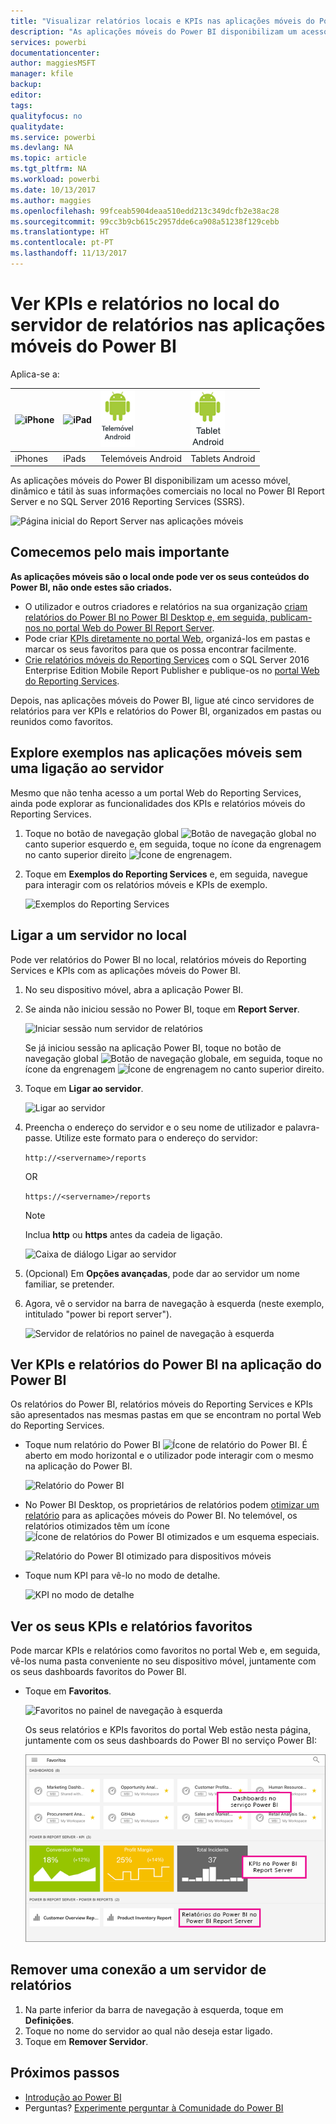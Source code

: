 ```yaml
---
title: "Visualizar relatórios locais e KPIs nas aplicações móveis do Power BI"
description: "As aplicações móveis do Power BI disponibilizam um acesso móvel, dinâmico e tátil às suas informações comerciais no local no SQL Server Reporting Services e no Power BI Report Server."
services: powerbi
documentationcenter: 
author: maggiesMSFT
manager: kfile
backup: 
editor: 
tags: 
qualityfocus: no
qualitydate: 
ms.service: powerbi
ms.devlang: NA
ms.topic: article
ms.tgt_pltfrm: NA
ms.workload: powerbi
ms.date: 10/13/2017
ms.author: maggies
ms.openlocfilehash: 99fceab5904deaa510edd213c349dcfb2e38ac28
ms.sourcegitcommit: 99cc3b9cb615c2957dde6ca908a51238f129cebb
ms.translationtype: HT
ms.contentlocale: pt-PT
ms.lasthandoff: 11/13/2017
---
```

# <a name="view-on-premises-report-server-reports-and-kpis-in-the-power-bi-mobile-apps"></a>Ver KPIs e relatórios no local do servidor de relatórios nas aplicações móveis do Power BI
Aplica-se a:

| ![iPhone](media/mobile-app-ssrs-kpis-mobile-on-premises-reports/iphone-logo-50-px.png) | ![iPad](media/mobile-app-ssrs-kpis-mobile-on-premises-reports/ipad-logo-50-px.png) | ![Telemóvel Android](media/mobile-app-ssrs-kpis-mobile-on-premises-reports/android-phone-logo-50-px.png) | ![Tablet Android](media/mobile-app-ssrs-kpis-mobile-on-premises-reports/android-tablet-logo-50-px.png) |
|:--- |:--- |:--- |:--- |
| iPhones |iPads |Telemóveis Android |Tablets Android |

As aplicações móveis do Power BI disponibilizam um acesso móvel, dinâmico e tátil às suas informações comerciais no local no Power BI Report Server e no SQL Server 2016 Reporting Services (SSRS). 

 ![Página inicial do Report Server nas aplicações móveis](media/mobile-app-ssrs-kpis-mobile-on-premises-reports/power-bi-ipad-pbi-report-server-home.png)

## <a name="first-things-first"></a>Comecemos pelo mais importante
**As aplicações móveis são o local onde pode ver os seus conteúdos do Power BI, não onde estes são criados.**

* O utilizador e outros criadores e relatórios na sua organização [criam relatórios do Power BI no Power BI Desktop e, em seguida, publicam-nos no portal Web do Power BI Report Server](report-server/quickstart-create-powerbi-report.md). 
* Pode criar [KPIs diretamente no portal Web](https://docs.microsoft.com/sql/reporting-services/working-with-kpis-in-reporting-services), organizá-los em pastas e marcar os seus favoritos para que os possa encontrar facilmente. 
* [Crie relatórios móveis do Reporting Services](https://docs.microsoft.com/sql/reporting-services/mobile-reports/create-mobile-reports-with-sql-server-mobile-report-publisher) com o SQL Server 2016 Enterprise Edition Mobile Report Publisher e publique-os no [portal Web do Reporting Services](https://docs.microsoft.com/sql/reporting-services/web-portal-ssrs-native-mode).  

Depois, nas aplicações móveis do Power BI, ligue até cinco servidores de relatórios para ver KPIs e relatórios do Power BI, organizados em pastas ou reunidos como favoritos. 

## <a name="explore-samples-in-the-mobile-apps-without-a-server-connection"></a>Explore exemplos nas aplicações móveis sem uma ligação ao servidor
Mesmo que não tenha acesso a um portal Web do Reporting Services, ainda pode explorar as funcionalidades dos KPIs e relatórios móveis do Reporting Services. 

1. Toque no botão de navegação global ![Botão de navegação global](media/mobile-app-ssrs-kpis-mobile-on-premises-reports/power-bi-iphone-global-nav-button.png) no canto superior esquerdo e, em seguida, toque no ícone da engrenagem no canto superior direito ![Ícone de engrenagem](media/mobile-app-ssrs-kpis-mobile-on-premises-reports/power-bi-ios-settings-icon.png).
2. Toque em **Exemplos do Reporting Services** e, em seguida, navegue para interagir com os relatórios móveis e KPIs de exemplo.
   
   ![Exemplos do Reporting Services](media/mobile-app-ssrs-kpis-mobile-on-premises-reports/power-bi-iphone-ssrs-samples.png)

## <a name="connect-to-an-on-premises-server"></a>Ligar a um servidor no local
Pode ver relatórios do Power BI no local, relatórios móveis do Reporting Services e KPIs com as aplicações móveis do Power BI. 

1. No seu dispositivo móvel, abra a aplicação Power BI.
2. Se ainda não iniciou sessão no Power BI, toque em **Report Server**.
   
   ![Iniciar sessão num servidor de relatórios](media/mobile-app-ssrs-kpis-mobile-on-premises-reports/power-bi-connect-to-rs-login.png)
   
   Se já iniciou sessão na aplicação Power BI, toque no botão de navegação global ![Botão de navegação global](media/mobile-app-ssrs-kpis-mobile-on-premises-reports/power-bi-iphone-global-nav-button.png)e, em seguida, toque no ícone da engrenagem ![Ícone de engrenagem](media/mobile-app-ssrs-kpis-mobile-on-premises-reports/power-bi-ios-settings-icon.png) no canto superior direito.
3. Toque em **Ligar ao servidor**.
   
    ![Ligar ao servidor](media/mobile-app-ssrs-kpis-mobile-on-premises-reports/power-bi-android-server-sign-in.png)
4. Preencha o endereço do servidor e o seu nome de utilizador e palavra-passe. Utilize este formato para o endereço do servidor:
   
     `http://<servername>/reports`
   
     OR
   
     `https://<servername>/reports`
   
   > [!NOTE]
   > Inclua **http** ou **https** antes da cadeia de ligação.
   > 
   > 
   
    ![Caixa de diálogo Ligar ao servidor](media/mobile-app-ssrs-kpis-mobile-on-premises-reports/power-bi-ios-connect-to-server-dialog.png)
5. (Opcional) Em **Opções avançadas**, pode dar ao servidor um nome familiar, se pretender.
6. Agora, vê o servidor na barra de navegação à esquerda (neste exemplo, intitulado "power bi report server").
   
   ![Servidor de relatórios no painel de navegação à esquerda](media/mobile-app-ssrs-kpis-mobile-on-premises-reports/power-bi-iphone-left-nav-report-server.png)

## <a name="view-power-bi-reports-and-kpis-in-the-power-bi-app"></a>Ver KPIs e relatórios do Power BI na aplicação do Power BI
Os relatórios do Power BI, relatórios móveis do Reporting Services e KPIs são apresentados nas mesmas pastas em que se encontram no portal Web do Reporting Services. 

* Toque num relatório do Power BI ![Ícone de relatório do Power BI](media/mobile-app-ssrs-kpis-mobile-on-premises-reports/power-bi-rs-mobile-report-icon.png). É aberto em modo horizontal e o utilizador pode interagir com o mesmo na aplicação do Power BI.
  
    ![Relatório do Power BI](media/mobile-app-ssrs-kpis-mobile-on-premises-reports/power-bi-iphone-report-server-report.png)
* No Power BI Desktop, os proprietários de relatórios podem [otimizar um relatório](desktop-create-phone-report.md) para as aplicações móveis do Power BI. No telemóvel, os relatórios otimizados têm um ícone ![Ícone de relatórios do Power BI otimizados](media/mobile-app-ssrs-kpis-mobile-on-premises-reports/power-bi-rs-mobile-optimized-icon.png) e um esquema especiais.
  
    ![Relatório do Power BI otimizado para dispositivos móveis](media/mobile-app-ssrs-kpis-mobile-on-premises-reports/power-bi-rs-mobile-optimized-report.png)
* Toque num KPI para vê-lo no modo de detalhe.
  
    ![KPI no modo de detalhe](media/mobile-app-ssrs-kpis-mobile-on-premises-reports/pbi_ipad_ssmrp_tile.png)

## <a name="view-your-favorite-kpis-and-reports"></a>Ver os seus KPIs e relatórios favoritos
Pode marcar KPIs e relatórios como favoritos no portal Web e, em seguida, vê-los numa pasta conveniente no seu dispositivo móvel, juntamente com os seus dashboards favoritos do Power BI.

* Toque em **Favoritos**.
  
   ![Favoritos no painel de navegação à esquerda](media/mobile-app-ssrs-kpis-mobile-on-premises-reports/power-bi-ipad-faves-pbi-report-server.png)
  
   Os seus relatórios e KPIs favoritos do portal Web estão nesta página, juntamente com os seus dashboards do Power BI no serviço Power BI:
  
   ![Dashboard e relatórios do Power BI na página Favoritos](media/mobile-app-ssrs-kpis-mobile-on-premises-reports/power-bi-ipad-favorites.png)

## <a name="remove-a-connection-to-a-report-server"></a>Remover uma conexão a um servidor de relatórios
1. Na parte inferior da barra de navegação à esquerda, toque em **Definições**.
2. Toque no nome do servidor ao qual não deseja estar ligado.
3. Toque em **Remover Servidor**.

## <a name="next-steps"></a>Próximos passos
* [Introdução ao Power BI](service-get-started.md)  
* Perguntas? [Experimente perguntar à Comunidade do Power BI](http://community.powerbi.com/)

